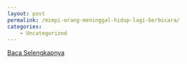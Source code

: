 ```yaml
---
layout: post
permalink: /mimpi-orang-meninggal-hidup-lagi-berbicara/
categories:
    - Uncategorized
---
```


[Baca Selengkapnya](/03)